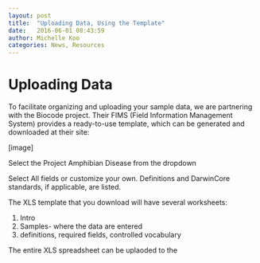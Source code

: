 ```yaml
---
layout: post
title:  "Uploading Data, Using the Template"
date:   2016-06-01 08:43:59
author: Michelle Koo
categories: News, Resources
---
```


# Uploading Data

To facilitate organizing and uploading your sample data, we are partnering with the Biocode project. Their FIMS (Field Information Management System) provides a ready-to-use template, which can be generated and downloaded at their site: 

[image]

Select the Project Amphibian Disease from the dropdown

Select All fields or customize your own. Definitions and DarwinCore standards, if applicable, are listed. 

The XLS template that you download will have several worksheets:
1) Intro
2) Samples- where the data are entered
3) definitions, required fields, controlled vocabulary

The entire XLS spreadsheet can be uplaoded to the 
